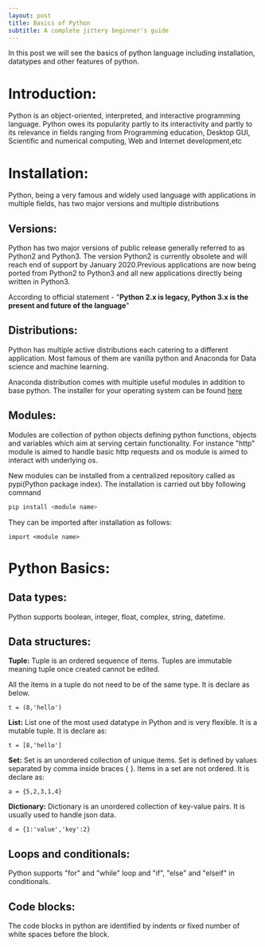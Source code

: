 ```yaml
---
layout: post
title: Basics of Python
subtitle: A complete jittery beginner's guide   
---
```


In this post we will see the basics of python language including installation, datatypes and other features of python.

# Introduction:

Python is an object-oriented, interpreted, and interactive programming language. Python owes its popularity partly to its interactivity and partly to its relevance in fields ranging from Programming education, Desktop GUI, Scientific and numerical computing, Web and Internet development,etc


# Installation:
Python, being a very famous and widely used language with applications in multiple fields, has two major versions and multiple distributions

## Versions:
Python has two major versions of public release generally referred to as Python2 and Python3. The version Python2 is currently obsolete and will reach end of support by January 2020.Previous applications are now being ported from Python2 to Python3 and all new applications directly being written in Python3.

According to official statement - "**Python 2.x is legacy, Python 3.x is the present and future of the language**"

## Distributions:
Python has multiple active distributions each catering to a different application.
Most famous of them are vanilla python and Anaconda for Data science and machine learning.

Anaconda distribution comes with multiple useful modules in addition to base python. The installer for your operating system can be found [here](https://www.anaconda.com/download)

## Modules:
Modules are collection of python objects defining python functions, objects and variables which aim at serving certain functionality. For instance "http" module is aimed to handle basic http requests and os module is aimed to interact with underlying os.

 New modules can be installed from a centralized repository called as pypi(Python package index). The installation is carried out bby following command

 ``` python
pip install <module name>
 ```
 They can be imported after installation as follows:

 ```
 import <module name>
 ```

 # Python Basics:
 ## Data types:
 Python supports boolean, integer, float, complex, string, datetime.

 ## Data structures:
**Tuple:** Tuple is an ordered sequence of items. Tuples are immutable meaning tuple once created cannot be edited.

All the items in a tuple do not need to be of the same type.
It is declare as below.
```
t = (8,'hello')
```

**List:** List one of the most used datatype in Python and is very flexible. It is a mutable tuple.
It is declare as:
```
t = [8,'hello']
```

**Set:** Set is an unordered collection of unique items. Set is defined by values separated by comma inside braces { }. Items in a set are not ordered.
It is declare as:
```
a = {5,2,3,1,4}
```
**Dictionary:** Dictionary is an unordered collection of key-value pairs. It is usually used to handle json data.

```
d = {1:'value','key':2}
```
## Loops and conditionals:
Python supports "for" and "while" loop and "if", "else" and "elseif" in conditionals.

## Code blocks:
The code blocks in python are identified by indents or fixed number of white spaces before the block.

